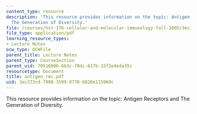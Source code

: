 ```yaml
---
content_type: resource
description: 'This resource provides information on the topic: Antigen Receptors and
  The Generation of Diversity.'
file: /courses/hst-176-cellular-and-molecular-immunology-fall-2005/3ec373cd7908359907786828e115960c_antigen_rec.pdf
file_type: application/pdf
learning_resource_types:
- Lecture Notes
ocw_type: OCWFile
parent_title: Lecture Notes
parent_type: CourseSection
parent_uid: 70516006-6b3c-70dc-617b-15f2e4eda35c
resourcetype: Document
title: antigen_rec.pdf
uid: 3ec373cd-7908-3599-0778-6828e115960c
---
```

This resource provides information on the topic: Antigen Receptors and The Generation of Diversity.


